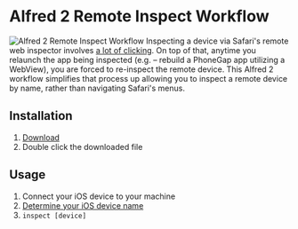 # Alfred 2 Remote Inspect Workflow
![Alfred 2 Remote Inspect Workflow](https://raw.github.com/dcalhoun/alfred-remote-inspector-workflow/master/examples/alfred-remote-inspect-workflow.png)
Inspecting a device via Safari's remote web inspector involves [a lot of clicking](https://raw.github.com/dcalhoun/alfred-remote-inspector-workflow/master/examples/safari-remote-inspect.png). On top of that, anytime you relaunch the app being inspected (e.g. – rebuild a PhoneGap app utilizing a WebView), you are forced to re-inspect the remote device. This Alfred 2 workflow simplifies that process up allowing you to inspect a remote device by name, rather than navigating Safari's menus.

## Installation
1. [Download](https://github.com/dcalhoun/alfred-remote-inspector-workflow/raw/master/Inspect%20Remote%20Device%20v1.0.alfredworkflow)
2. Double click the downloaded file

## Usage
1. Connect your iOS device to your machine
2. [Determine your iOS device name](http://support.apple.com/kb/ht3965)
3. `inspect [device]`
